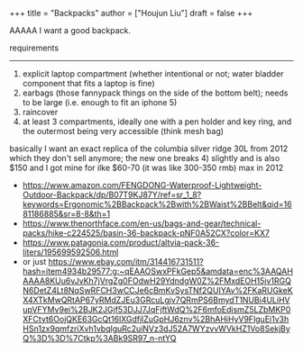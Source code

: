 +++
title = "Backpacks"
author = ["Houjun Liu"]
draft = false
+++

AAAAA I want a good backpack.

requirements

---

1.  explicit laptop compartment (whether intentional or not; water bladder component that fits a laptop is fine)
2.  earbags (those fannypack things on the side of the bottom belt); needs to be large (i.e. enough to fit an iphone 5)
3.  raincover
4.  at least 3 compartments, ideally one with a pen holder and key ring, and the outermost being very accessible (think mesh bag)

basically I want an exact replica of the columbia silver ridge 30L from 2012 which they don't sell anymore; the new one breaks 4) slightly and is also $150 and I got mine for ilke $60-70 (it was like 300-350 rmb) max in 2012

-   <https://www.amazon.com/FENGDONG-Waterproof-Lightweight-Outdoor-Backpack/dp/B07T9KJ87Y/ref=sr_1_8?keywords=Ergonomic%2BBackpack%2Bwith%2BWaist%2BBelt&qid=1681186885&sr=8-8&th=1>
-   <https://www.thenorthface.com/en-us/bags-and-gear/technical-packs/hike-c224525/basin-36-backpack-pNF0A52CX?color=KX7>
-   <https://www.patagonia.com/product/altvia-pack-36-liters/195699592506.html>
-   or just <https://www.ebay.com/itm/314416731511?hash=item4934b29577:g:~qEAAOSwxPFkGep5&amdata=enc%3AAQAHAAAA8KUu6vJvKh7jVrgZg0FOdwH29YdndgW0Z%2FMxdEOH15jv1RGQN6DetZ4Lt8NqSwRFCH3wCCJe6cBmKvSysTNf2QUIYAv%2FKaRUGkeKX4XTkMwQRtAP67yRMdZJEu3GRcuLgjv7QRmPS6BmydT1NUBi4ULiHVupVFYMv9ei%2BJK2JGjf53DJJ7JqFjftWdQ%2F6mfoEdjsmZ5LZbMKP0XFCtyt6OojQKE63GcQt16lXGdfjlZuGpHJ6znv%2BhAHiHyV9FlguEi1v3hHSn1zx9qmfzriXvh1vbqlguRc2uiNVz3dJ52A7WYzvvWVkHZ1Vo8SekjByQ%3D%3D%7Ctkp%3ABk9SR97_n-ntYQ>
